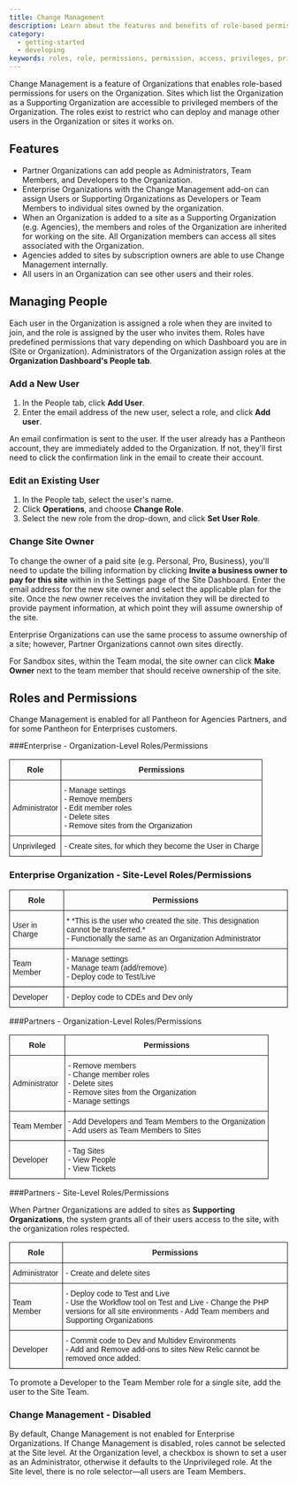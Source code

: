 ```yaml
---
title: Change Management
description: Learn about the features and benefits of role-based permissions for Pantheon sites.
category:
  - getting-started
  - developing
keywords: roles, role, permissions, permission, access, privileges, privilege, team members, developer role, developer, organization management, manage organization, change management, team management, manage team, manage team access  
---
```

Change Management is a feature of Organizations that enables role-based permissions for users on the Organization. Sites which list the Organization as a Supporting Organization are accessible to privileged members of the Organization. The roles exist to restrict who can deploy and manage other users in the Organization or sites it works on.

## Features
* Partner Organizations can add people as Administrators, Team Members, and Developers to the Organization.
* Enterprise Organizations with the Change Management add-on can assign Users or Supporting Organizations as Developers or Team Members to individual sites owned by the organization.
* When an Organization is added to a site as a Supporting Organization (e.g. Agencies), the members and roles of the Organization are inherited for working on the site. All Organization members can access all sites associated with the Organization.
* Agencies added to sites by subscription owners are able to use Change Management internally.
* All users in an Organization can see other users and their roles.

## Managing People
Each user in the Organization is assigned a role when they are invited to join, and the role is assigned by the user who invites them. Roles have predefined permissions that vary depending on which Dashboard you are in (Site or Organization). Administrators of the Organization assign roles at the **Organization Dashboard's People tab**.


### Add a New User

1. In the People tab, click **Add User**.
2. Enter the email address of the new user, select a role, and click **Add user**.

An email confirmation is sent to the user. If the user already has a Pantheon account, they are immediately added to the Organization. If not, they'll first need to click the confirmation link in the email to create their account.


### Edit an Existing User

1. In the People tab, select the user's name.
2. Click **Operations**, and choose **Change Role**.
2. Select the new role from the drop-down, and click **Set User Role**.

### Change Site Owner

To change the owner of a paid site (e.g. Personal, Pro, Business), you'll need to update the billing information by clicking **Invite a business owner to pay for this site** within in the Settings page of the Site Dashboard. Enter the email address for the new site owner and select the applicable plan for the site. Once the new owner receives the invitation they will be directed to provide payment information, at which point they will assume ownership of the site.

Enterprise Organizations can use the same process to assume ownership of a site; however, Partner Organizations  cannot own sites directly.

For Sandbox sites, within the Team modal, the site owner can click **Make Owner** next to the team member that should receive ownership of the site.


## Roles and Permissions

Change Management is enabled for all Pantheon for Agencies Partners, and for some Pantheon for Enterprises customers.

###Enterprise - Organization-Level Roles/Permissions
<style type="text/css">
.tg  {border-collapse:collapse;border-spacing:0;}
.tg td{font-family:Arial, sans-serif;font-size:14px;padding:10px 5px;border-style:solid;border-width:1px;overflow:hidden;word-break:normal;}
.tg th{font-family:Arial, sans-serif;font-size:14px;font-weight:normal;padding:10px 5px;border-style:solid;border-width:1px;overflow:hidden;word-break:normal;}
.tg .tg-e3zv{font-weight:bold}
</style>
<table class="tg">
    <tr>
        <th><strong>Role</strong></th>
        <th><strong>Permissions</strong></th>
    </tr>
    <tr>
        <td>Administrator</td>
        <td>- Manage settings<br>
        - Remove members    <br>
        - Edit member roles <br>
        - Delete sites  <br>
        - Remove sites from the Organization</td>
    </tr>
    <tr>
        <td class="border-bottom">Unprivileged</td>
        <td class="border-bottom">- Create sites, for which they become the User in Charge<br/></td>
    </tr>

</table>


### Enterprise Organization - Site-Level Roles/Permissions
<style>
    .data-table {
        border-collapse: collapse;
    }
    .border-bottom {
        border-bottom: 1px solid #000;
    }
</style>

<table class="tg">
    <tr>
        <th><strong>Role</strong></th>
        <th><strong>Permissions</strong></th>
    </tr>
    <tr>
        <td>User in Charge</td>
        <td>* *This is the user who created the site. This designation cannot be transferred.*<br>
        - Functionally the same as an Organization Administrator &nbsp;</td>
    </tr>
    <tr>
        <td class="border-bottom">Team Member</td>
        <td class="border-bottom">- Manage settings<br>
        - Manage team (add/remove)<br>
        - Deploy code to Test/Live<br>
        </td>
    </tr>
    <tr>
        <td class="border-bottom">Developer</td>
        <td class="border-bottom">- Deploy code to CDEs and Dev only</td>
    </tr>
</table>

###Partners - Organization-Level Roles/Permissions
<style>
    .data-table {
        border-collapse: collapse;
    }
    .border-bottom {
        border-bottom: 1px solid #000;
    }
</style>

<table class="tg">
    <tr>
        <th><strong>Role</strong></th>
        <th><strong>Permissions</strong></th>
    </tr>
    <tr>
        <td>Administrator</td>
        <td>- Remove members<br>
        - Change member roles<br>
        - Delete sites<br>
        - Remove sites from the Organization<br>
        - Manage settings</td>
    </tr>
    <tr>
        <td class="border-bottom">Team Member</td>
        <td class="border-bottom">- Add Developers and Team Members to the Organization<br>
        - Add users as Team Members to Sites</td>
    </tr>
    <tr>
        <td class="border-bottom">Developer</td>
        <td class="border-bottom">- Tag Sites<br>
        - View People<br>- View Tickets </td>
    </tr>
</table>

###Partners - Site-Level Roles/Permissions

When Partner Organizations are added to sites as **Supporting Organizations**, the system grants all of their users access to the site, with the organization roles respected. 
<style>
    .data-table {
        border-collapse: collapse;
    }
    .border-bottom {
        border-bottom: 1px solid #000;
    }
</style>

<table class="tg">
    <tr>
        <th><strong>Role</strong></th>
        <th><strong>Permissions</strong></th>
    </tr>
    <tr>
        <td>Administrator</td>
        <td>- Create and delete sites</td>
    </tr>
    <tr>
        <td class="border-bottom">Team Member</td>
        <td class="border-bottom">- Deploy code to Test and Live<br>
        - Use the Workflow tool on Test and Live
        - Change the PHP versions for all site environments
        - Add Team members and Supporting Organizations</td>
    </tr>
    <tr>
        <td class="border-bottom">Developer</td>
        <td class="border-bottom">- Commit code to Dev and Multidev Environments<br>
        - Add and Remove add-ons to sites New Relic cannot be removed once added.</td>
    </tr>
</table>

To promote a Developer to the Team Member role for a single site, add the user to the Site Team.

### Change Management - Disabled

By default, Change Management is not enabled for Enterprise Organizations. If Change Management is disabled, roles cannot be selected at the Site level. At the Organization level, a checkbox is shown to set a user as an Administrator, otherwise it defaults to the Unprivileged role. At the Site level, there is no role selector&mdash;all users are Team Members.
